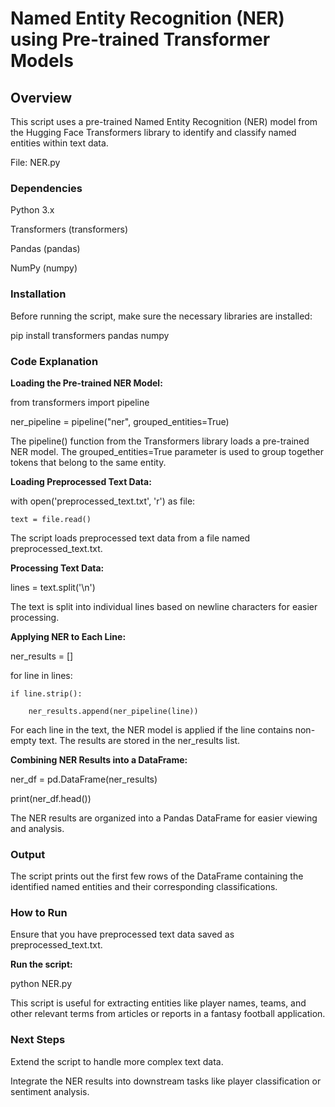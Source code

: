 # Named Entity Recognition (NER) using Pre-trained Transformer Models

## Overview

This script uses a pre-trained Named Entity Recognition (NER) model from the Hugging Face Transformers library to identify and classify named entities within text data.

File: NER.py

### **Dependencies**

Python 3.x

Transformers (transformers)

Pandas (pandas)

NumPy (numpy)

### **Installation**

Before running the script, make sure the necessary libraries are installed:

pip install transformers pandas numpy

### **Code Explanation**

**Loading the Pre-trained NER Model:**

from transformers import pipeline

ner_pipeline = pipeline("ner", grouped_entities=True)

The pipeline() function from the Transformers library loads a pre-trained NER model. The grouped_entities=True parameter is used to group together tokens that belong to the same entity.

**Loading Preprocessed Text Data:**

with open('preprocessed_text.txt', 'r') as file:

    text = file.read()
    
The script loads preprocessed text data from a file named preprocessed_text.txt.

**Processing Text Data:**

lines = text.split('\n')

The text is split into individual lines based on newline characters for easier processing.

**Applying NER to Each Line:**

ner_results = []

for line in lines:

    if line.strip():
    
        ner_results.append(ner_pipeline(line))
        
For each line in the text, the NER model is applied if the line contains non-empty text. The results are stored in the ner_results list.

**Combining NER Results into a DataFrame:**

ner_df = pd.DataFrame(ner_results)

print(ner_df.head())

The NER results are organized into a Pandas DataFrame for easier viewing and analysis.


### **Output**

The script prints out the first few rows of the DataFrame containing the identified named entities and their corresponding classifications.

### **How to Run**

Ensure that you have preprocessed text data saved as preprocessed_text.txt.

**Run the script:**

python NER.py

This script is useful for extracting entities like player names, teams, and other relevant terms from articles or reports in a fantasy football application.

### **Next Steps**

Extend the script to handle more complex text data.

Integrate the NER results into downstream tasks like player classification or sentiment analysis.
